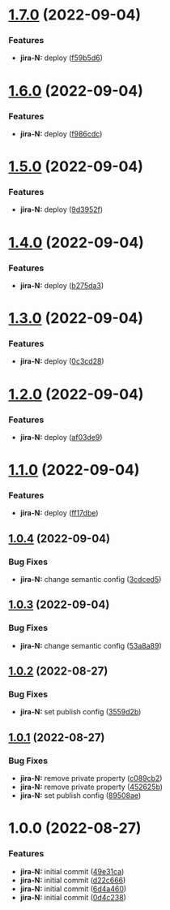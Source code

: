 # [1.7.0](https://github.com/rbelmega/crypto-trade-2/compare/v1.6.0...v1.7.0) (2022-09-04)


### Features

* **jira-N:** deploy ([f59b5d6](https://github.com/rbelmega/crypto-trade-2/commit/f59b5d6b3bd681beb8a1e53d95a2f6b08d01d9dc))

# [1.6.0](https://github.com/rbelmega/crypto-trade-2/compare/v1.5.0...v1.6.0) (2022-09-04)


### Features

* **jira-N:** deploy ([f986cdc](https://github.com/rbelmega/crypto-trade-2/commit/f986cdc32426dc884b4164094377116bba700bd7))

# [1.5.0](https://github.com/rbelmega/crypto-trade-2/compare/v1.4.0...v1.5.0) (2022-09-04)


### Features

* **jira-N:** deploy ([9d3952f](https://github.com/rbelmega/crypto-trade-2/commit/9d3952f0d355b3a8e9285c995d9706afda12cf74))

# [1.4.0](https://github.com/rbelmega/crypto-trade-2/compare/v1.3.0...v1.4.0) (2022-09-04)


### Features

* **jira-N:** deploy ([b275da3](https://github.com/rbelmega/crypto-trade-2/commit/b275da3425aa6617110650e71b708f53c83627c5))

# [1.3.0](https://github.com/rbelmega/crypto-trade-2/compare/v1.2.0...v1.3.0) (2022-09-04)


### Features

* **jira-N:** deploy ([0c3cd28](https://github.com/rbelmega/crypto-trade-2/commit/0c3cd28101cff6e2e883a87aaddc6444004dd04b))

# [1.2.0](https://github.com/rbelmega/crypto-trade-2/compare/v1.1.0...v1.2.0) (2022-09-04)


### Features

* **jira-N:** deploy ([af03de9](https://github.com/rbelmega/crypto-trade-2/commit/af03de9b624955f78273f9c6541e24e4578fedaf))

# [1.1.0](https://github.com/rbelmega/crypto-trade-2/compare/v1.0.4...v1.1.0) (2022-09-04)


### Features

* **jira-N:** deploy ([ff17dbe](https://github.com/rbelmega/crypto-trade-2/commit/ff17dbedb98bba4f3bcfd411038af1e31be7b4f9))

## [1.0.4](https://github.com/rbelmega/crypto-trade-2/compare/v1.0.3...v1.0.4) (2022-09-04)


### Bug Fixes

* **jira-N:** change semantic config ([3cdced5](https://github.com/rbelmega/crypto-trade-2/commit/3cdced533f07a4175e4b5bf82c321b74727e7880))

## [1.0.3](https://github.com/rbelmega/crypto-trade-2/compare/v1.0.2...v1.0.3) (2022-09-04)


### Bug Fixes

* **jira-N:** change semantic config ([53a8a89](https://github.com/rbelmega/crypto-trade-2/commit/53a8a89b5123f88353819f95ced3b2616691e0d8))

## [1.0.2](https://github.com/rbelmega/crypto-trade-2/compare/v1.0.1...v1.0.2) (2022-08-27)


### Bug Fixes

* **jira-N:** set publish config ([3559d2b](https://github.com/rbelmega/crypto-trade-2/commit/3559d2badd620c3d4fcbc49f4dbafb7334208a55))

## [1.0.1](https://github.com/rbelmega/crypto-trade-2/compare/v1.0.0...v1.0.1) (2022-08-27)


### Bug Fixes

* **jira-N:** remove private property ([c089cb2](https://github.com/rbelmega/crypto-trade-2/commit/c089cb20cb708012400fbc32d7cfab974c476ab5))
* **jira-N:** remove private property ([452625b](https://github.com/rbelmega/crypto-trade-2/commit/452625bc0b52222e12f7db5420f12ecf98891e8f))
* **jira-N:** set publish config ([89508ae](https://github.com/rbelmega/crypto-trade-2/commit/89508ae9d105ca5beb5b15b9cf586cb16e07cb51))

# 1.0.0 (2022-08-27)


### Features

* **jira-N:** initial commit ([49e31ca](https://github.com/rbelmega/crypto-trade-2/commit/49e31ca987234d2d3d12f80d8b1521fe4424f7eb))
* **jira-N:** initial commit ([d22c666](https://github.com/rbelmega/crypto-trade-2/commit/d22c666de75cfac194dc00174898910124410604))
* **jira-N:** initial commit ([6d4a460](https://github.com/rbelmega/crypto-trade-2/commit/6d4a4606ae51855899f351b213d7501c1984f45b))
* **jira-N:** initial commit ([0d4c238](https://github.com/rbelmega/crypto-trade-2/commit/0d4c238a6d12c53bd3e550a9d9ebba5f5c8ac1d1))
